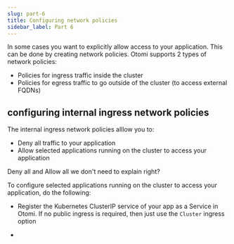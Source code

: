 ```yaml
---
slug: part-6
title: Configuring network policies
sidebar_label: Part 6
---
```


In some cases you want to explicitly allow access to your application. This can be done by creating network policies. Otomi supports 2 types of network policies:

- Policies for ingress traffic inside the cluster
- Policies for egress traffic to go outside of the cluster (to access external FQDNs)

## configuring internal ingress network policies

The internal ingress network policies alllow you to:

- Deny all traffic to your application
- Allow selected applications running on the cluster to access your application

Deny all and Allow all we don't need to explain right?

To configure selected applications running on the cluster to access your application, do the following:

- Register the Kubernetes ClusterIP service of your app as a Service in Otomi. If no public ingress is required, then just use the `Cluster` ingress option

- 